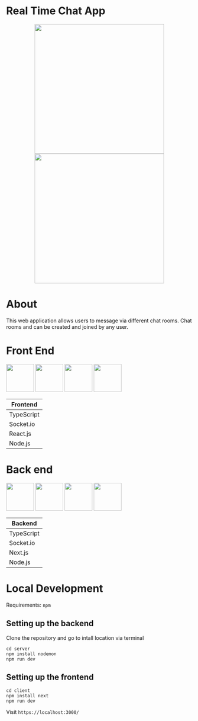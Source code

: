 # Real Time Chat App

<div align="center">
    <img src="./ReadMe-Images/front-end-upload.png" height="350"></a>
    <img src="./ReadMe-Images/front-end-final.png" height="350"></a>
</div>

# About
This web application allows users to message via different chat rooms. Chat rooms and can be created and joined by any user.

# Front End
<p>
    <img src="https://cdn.jsdelivr.net/gh/devicons/devicon/icons/typescript/typescript-original.svg" width="75px"/>
    <img src="https://cdn.jsdelivr.net/gh/devicons/devicon/icons/socketio/socketio-original.svg" width="75px"/>
    <img src="https://cdn.jsdelivr.net/gh/devicons/devicon/icons/react/react-original.svg" width="75px"/>
    <img src="https://cdn.jsdelivr.net/gh/devicons/devicon/icons/nodejs/nodejs-original.svg" width="75px"/>
</p>



| Frontend |
|---       |
| TypeScript |
| Socket.io |
| React.js |
| Node.js  |

# Back end
<p>
    <img src="https://cdn.jsdelivr.net/gh/devicons/devicon/icons/typescript/typescript-original.svg" width="75px"/>
    <img src="https://cdn.jsdelivr.net/gh/devicons/devicon/icons/socketio/socketio-original.svg" width="75px"/>
    <img src="https://cdn.jsdelivr.net/gh/devicons/devicon/icons/nextjs/nextjs-original.svg" width="75px"/>
    <img src="https://cdn.jsdelivr.net/gh/devicons/devicon/icons/nodejs/nodejs-original.svg" width="75px"/>
</p>
          
| Backend |
|---       |
| TypeScript |
| Socket.io |
| Next.js |
| Node.js  |


# Local Development

Requirements: `npm`

## Setting up the backend

Clone the repository and go to intall location via terminal
```
cd server
npm install nodemon
npm run dev
```
## Setting up the frontend

```
cd client
npm install next
npm run dev
```
Visit `https://localhost:3000/`
